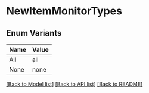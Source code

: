 # NewItemMonitorTypes

## Enum Variants

| Name | Value |
|---- | -----|
| All | all |
| None | none |


[[Back to Model list]](../README.md#documentation-for-models) [[Back to API list]](../README.md#documentation-for-api-endpoints) [[Back to README]](../README.md)


